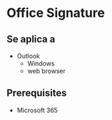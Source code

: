 # Office Signature

## Se aplica a
- Outlook
  - Windows
  - web browser

## Prerequisites

- Microsoft 365
